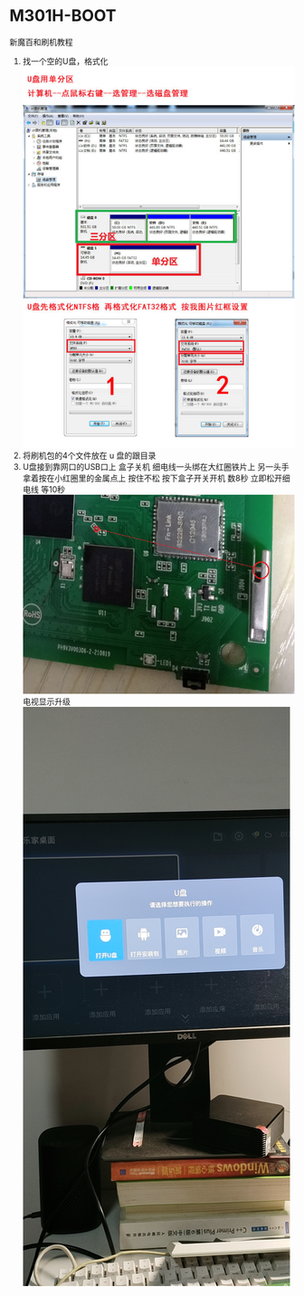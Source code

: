 # M301H-BOOT
新魔百和刷机教程

1. 找一个空的U盘，格式化
![format](format.jpg)
2. 将刷机包的4个文件放在 u 盘的跟目录
3. U盘接到靠网口的USB口上
盒子关机 细电线一头绑在大红圈铁片上 另一头手拿着按在小红圈里的金属点上 按住不松 按下盒子开关开机 数8秒 立即松开细电线 等10秒
![hack](hack.png)
电视显示升级
![demo](demo.jpg)
